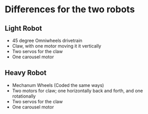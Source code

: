 # Differences for the two robots

## Light Robot 

+ 45 degree Omniwheels drivetrain
+ Claw, with one motor moving it it vertically
+ Two servos for the claw
+ One carousel motor


## Heavy Robot

+ Mechanum Wheels (Coded the same ways)
+ Two motors for claw; one horizontally back and forth, and one rotationally
+ Two servos for the claw
+ One carousel motor